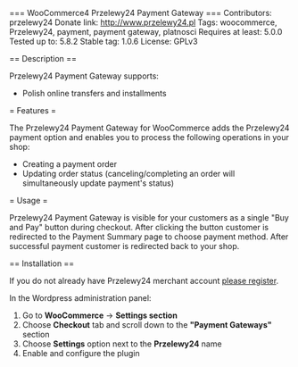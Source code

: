 === WooCommerce4 Przelewy24 Payment Gateway ===
Contributors: przelewy24
Donate link: http://www.przelewy24.pl
Tags: woocommerce, Przelewy24, payment, payment gateway, platnosci
Requires at least: 5.0.0
Tested up to: 5.8.2
Stable tag: 1.0.6
License: GPLv3

== Description ==

Przelewy24 Payment Gateway supports:

* Polish online transfers and installments

= Features =

The Przelewy24 Payment Gateway for WooCommerce adds the Przelewy24 payment option and enables you to process the following operations in your shop:

* Creating a payment order
* Updating order status (canceling/completing an order will simultaneously update payment's status)

= Usage =

Przelewy24 Payment Gateway is visible for your customers as a single "Buy and Pay" button during checkout. After clicking the button customer is redirected to the Payment Summary page to choose payment method. After successful payment customer is redirected back to your shop.

== Installation ==

If you do not already have Przelewy24 merchant account [please register](https://www.przelewy24.pl/rejestracja).

In the Wordpress administration panel:

1. Go to **WooCommerce** -> **Settings section**
2. Choose **Checkout** tab and scroll down to the **"Payment Gateways"** section
3. Choose **Settings** option next to the **Przelewy24** name
4. Enable and configure the plugin
